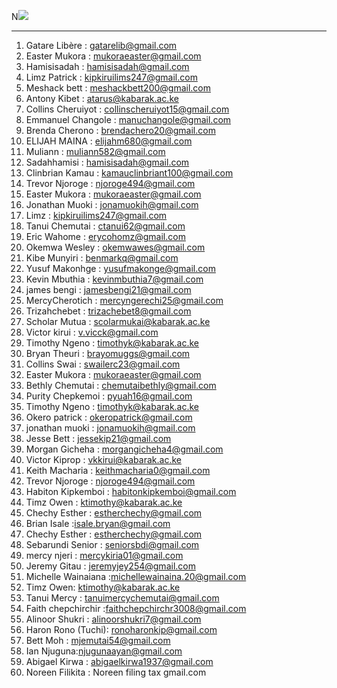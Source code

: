 N![](https://img.shields.io/badge/Awesome-Contributers-success?style=flat-square) 
- - - - 
1. Gatare Libère : gatarelib@gmail.com   
2. Easter Mukora : mukoraeaster@gmail.com   
3. Hamisisadah : hamisisadah@gmail.com      
4. Limz Patrick : kipkiruilims247@gmail.com       
5. Meshack bett : meshackbett200@gmail.com      
6. Antony Kibet : atarus@kabarak.ac.ke    
7. Collins Cheruiyot : collinscheruiyot15@gmail.com     
8. Emmanuel Changole : manuchangole@gmail.com    
9. Brenda Cherono : brendachero20@gmail.com   
10. ELIJAH MAINA : elijahm680@gmail.com      
11. Muliann : muliann582@gmail.com   
12. Sadahhamisi : hamisisadah@gmail.com   
13. Clinbrian Kamau : kamauclinbriant100@gmail.com      
14. Trevor Njoroge : njoroge494@gmail.com       
15. Easter Mukora : mukoraeaster@gmail.com  
16. Jonathan Muoki : jonamuokih@gmail.com   
17. Limz : kipkiruilims247@gmail.com   
18. Tanui Chemutai : ctanui62@gmail.com      
19. Eric Wahome : erycohomz@gmail.com     
20. Okemwa Wesley : okemwawes@gmail.com   
21. Kibe Munyiri : benmarkq@gmail.com   
22. Yusuf Makonhge : yusufmakonge@gmail.com   
23. Kevin Mbuthia : kevinmbuthia7@gmail.com   
24. james bengi : jamesbengi21@gmail.com   
25. MercyCherotich : mercyngerechi25@gmail.com   
26. Trizahchebet : trizachebet8@gmail.com   
27. Scholar Mutua : scolarmukai@kabarak.ac.ke   
28. Victor kirui : v.vicck@gmail.com   
29. Timothy Ngeno : timothyk@kabarak.ac.ke   
30. Bryan Theuri : brayomuggs@gmail.com   
31. Collins Swai : swailerc23@gmail.com   
32. Easter Mukora : mukoraeaster@gmail.com   
33. Bethly Chemutai : chemutaibethly@gmail.com   
34. Purity Chepkemoi : pyuah16@gmail.com   
35. Timothy Ngeno : timothyk@kabarak.ac.ke   
36. Okero patrick : okeropatrick@gmail.com    
37. jonathan muoki : jonamuokih@gmail.com   
38. Jesse Bett : jessekip21@gmail.com     
39. Morgan Gicheha : morgangicheha4@gmail.com   
40. Victor Kiprop : vkkirui@kabarak.ac.ke   
41. Keith Macharia : keithmacharia0@gmail.com   
42. Trevor Njoroge : njoroge494@gmail.com      
43. Habiton Kipkemboi : habitonkipkemboi@gmail.com              
44. Timz Owen : ktimothy@kabarak.ac.ke   
45. Chechy Esther : estherchechy@gmail.com          
46. Brian Isale :isale.bryan@gmail.com   
47. Chechy Esther : estherchechy@gmail.com   
48. Sebarundi Senior : seniorsbdi@gmail.com   
49. mercy njeri : mercykiria01@gmail.com   
50. Jeremy Gitau : jeremyjey254@gmail.com    
51. Michelle Wainaiana :michellewainaina.20@gmail.com     
52. Timz Owen: ktimothy@kabarak.ac.ke     
53. Tanui Mercy : tanuimercychemutai@gmail.com   
54. Faith chepchirchir :faithchepchirchr3008@gmail.com
55. Alinoor Shukri : alinoorshukri7@gmail.com   
56. Haron Rono (Tuchi): ronoharonkip@gmail.com      
57. Bett Moh : mjemutai54@gmail.com   
58. Ian Njuguna:njugunaayan@gmail.com   
59. Abigael Kirwa : abigaelkirwa1937@gmail.com    
60. Noreen Filikita : Noreen filing tax gmail.com   
